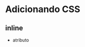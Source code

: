 # Adicionando CSS

## inline

* atributo

## <style>

* tag html que irá conter o css

## <link>

* arquivo css externo

## @ import

* arquivo css externo